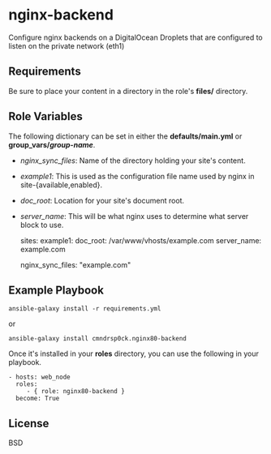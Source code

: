 nginx-backend
=========
Configure nginx backends on a DigitalOcean Droplets that are configured to listen on the private network (eth1)

Requirements
------------
Be sure to place your content in a directory in the role's **files/** directory.

Role Variables
--------------
The following dictionary can be set in either the **defaults/main.yml** or **group_vars/*group-name***.

* *nginx_sync_files*: Name of the directory holding your site's content.
* *example1*: This is used as the configuration file name used by nginx in site-{available,enabled}.
* *doc_root*: Location for your site's document root.
* *server_name*: This will be what nginx uses to determine what server block to use.


    sites:
      example1:
        doc_root: /var/www/vhosts/example.com
        server_name: example.com

    nginx_sync_files: "example.com"


Example Playbook
----------------

    ansible-galaxy install -r requirements.yml

or

    ansible-galaxy install cmndrsp0ck.nginx80-backend

Once it's installed in your **roles** directory, you can use the following in your playbook.

    - hosts: web_node
      roles:
         - { role: nginx80-backend }
      become: True

License
-------

BSD
